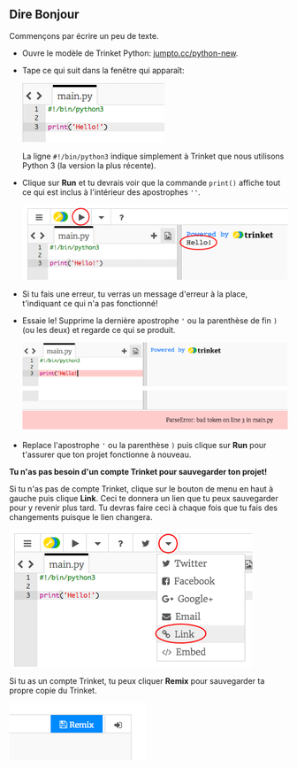 ## Dire Bonjour

Commençons par écrire un peu de texte.

+ Ouvre le modèle de Trinket Python: <a href="http://jumpto.cc/python-new" target="_blank">jumpto.cc/python-new</a>.

+ Tape ce qui suit dans la fenêtre qui apparaît:

    ![screenshot](images/me-hi.png)

    La ligne `#!/bin/python3` indique simplement à Trinket que nous utilisons Python 3 (la version la plus récente).

+ Clique sur **Run** et tu devrais voir que la commande `print()` affiche tout ce qui est inclus à l'intérieur des apostrophes `''`.

    ![screenshot](images/me-hi-test.png)

+ Si tu fais une erreur, tu verras un message d'erreur à la place, t'indiquant ce qui n'a pas fonctionné!

+ Essaie le! Supprime la dernière apostrophe `'` ou la parenthèse de fin `)` (ou les deux) et regarde ce qui se produit.

    ![screenshot](images/me-syntax.png)

+ Replace l'apostrophe `'` ou la parenthèse `)` puis clique sur **Run** pour t'assurer que ton projet fonctionne à nouveau.

__Tu n'as pas besoin d'un compte Trinket pour sauvegarder ton projet!__

Si tu n'as pas de compte Trinket, clique sur le bouton de menu en haut à gauche puis clique **Link**. Ceci te donnera un lien que tu peux sauvegarder pour y revenir plus tard. Tu devras faire ceci à chaque fois que tu fais des changements puisque le lien changera.

![screenshot](images/me-link.png)

Si tu as un compte Trinket, tu peux cliquer **Remix** pour sauvegarder ta propre copie du Trinket.

![screenshot](images/me-remix.png)
